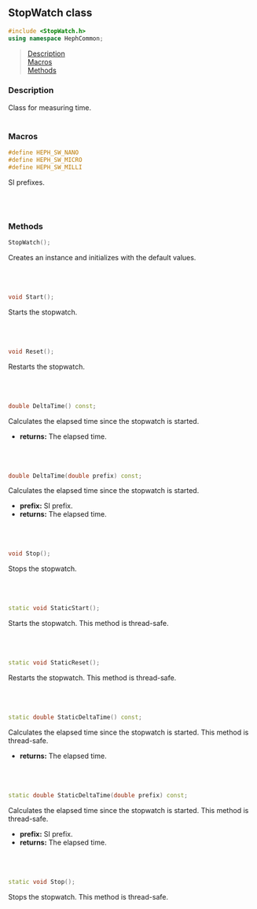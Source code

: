 ## StopWatch class
```c++
#include <StopWatch.h>
using namespace HephCommon;
```

> [Description](#description)<br>
[Macros](#macros)<br>
[Methods](#methods)<br>


### Description
Class for measuring time.
<br><br>



### Macros

```c++
#define HEPH_SW_NANO
#define HEPH_SW_MICRO
#define HEPH_SW_MILLI
```
SI prefixes.

<br><br>



### Methods

```c++
StopWatch();
```
Creates an instance and initializes with the default values.
<br><br><br><br>

```c++
void Start();
```
Starts the stopwatch.
<br><br><br><br>

```c++
void Reset();
```
Restarts the stopwatch.
<br><br><br><br>

```c++
double DeltaTime() const;
```
Calculates the elapsed time since the stopwatch is started.
- **returns:** The elapsed time.
<br><br><br><br>

```c++
double DeltaTime(double prefix) const;
```
Calculates the elapsed time since the stopwatch is started.
- **prefix:** SI prefix.
- **returns:** The elapsed time.
<br><br><br><br>

```c++
void Stop();
```
Stops the stopwatch.
<br><br><br><br>

```c++
static void StaticStart();
```
Starts the stopwatch. This method is thread-safe.
<br><br><br><br>

```c++
static void StaticReset();
```
Restarts the stopwatch. This method is thread-safe.
<br><br><br><br>

```c++
static double StaticDeltaTime() const;
```
Calculates the elapsed time since the stopwatch is started. This method is thread-safe.
- **returns:** The elapsed time.
<br><br><br><br>

```c++
static double StaticDeltaTime(double prefix) const;
```
Calculates the elapsed time since the stopwatch is started. This method is thread-safe.
- **prefix:** SI prefix.
- **returns:** The elapsed time.
<br><br><br><br>

```c++
static void Stop();
```
Stops the stopwatch. This method is thread-safe.
<br><br><br><br>
